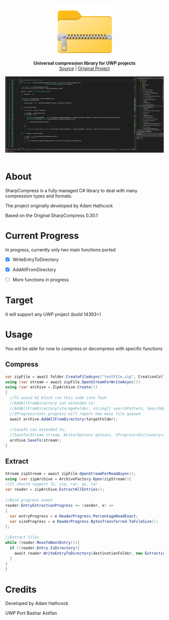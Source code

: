 <p align="center">
  <img src="assets/logo.png" width="176"><br>
  <b>Universal compression library for UWP projects</b><br>
  <a href="./src">Source</a> |
  <a href="https://github.com/adamhathcock/sharpcompress">Original Project</a> 
  <br><br>
  <img src="assets/screen.jpg"><br><br>
</p>


# About

SharpCompress is a fully managed C# library to deal with many compression types and formats. 

The project originally developed by Adam Hathcock 

Based on the Original SharpCompress 0.30.1


# Current Progress

In progress, currently only two main functions ported

- [x] WriteEntryToDirectory

- [x] AddAllFromDirectory

- [ ] More functions in progress


# Target

It will support any UWP project (build 14393+)


# Usage

You will be able for now to compress or decompress with specific functions


## Compress

```csharp
var zipFile = await folder.CreateFileAsync("testFile.zip", CreationCollisionOption.ReplaceExisting);
using (var stream = await zipFile.OpenStreamForWriteAsync())
using (var archive = ZipArchive.Create())
{
  //To avoid UI block run this code into Task
  //AddAllFromDirectory can extended to:
  //AddAllFromDirectory(storageFolder, string[] searchPattern, SearchOption.AllDirectories, IProgress<int> progress, bool IncludeRootFolder)
  //IProgress<int> progress will report how many file queued
  await archive.AddAllFromDirectory(targetFolder);
  
  //SaveTo can extended to:
  //SaveTo(Stream stream, WriterOptions options, IProgress<Dictionary<string, long>> progress, CancellationTokenSource cancellationTokenSource)
  archive.SaveTo(stream);
}            

```


## Extract

```csharp
Stream zipStream = await zipFile.OpenStreamForReadAsync();
using (var zipArchive = ArchiveFactory.Open(zipStream)){
//It should support 7z, zip, rar, gz, tar
var reader = zipArchive.ExtractAllEntries();

//Bind progress event
reader.EntryExtractionProgress += (sender, e) =>
{
  var entryProgress = e.ReaderProgress.PercentageReadExact;
  var sizeProgress = e.ReaderProgress.BytesTransferred.ToFileSize();
};              

//Extract files
while (reader.MoveToNextEntry()){
  if (!reader.Entry.IsDirectory){
    await reader.WriteEntryToDirectory(destinationFolder, new ExtractionOptions() { ExtractFullPath = true, Overwrite = true });
  }
}
}

```


# Credits

Developed by Adam Hathcock 

UWP Port Bashar Astifan